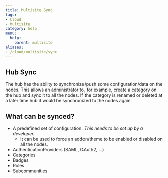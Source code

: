 ```yaml
---
title: Multisite Sync
tags:
- Cloud
- Multisite
category: help
menu:
  help:
    parent: multisite
aliases:
- /cloud/multisite/sync
---
```


## Hub Sync

The hub has the ability to synchronize/push some configuration/data on the nodes. This allows an administrator to, 
for example, create a category on the hub and sync it to all the nodes. If the category is renamed or deleted at a later
time hub it would be synchronized to the nodes again.

## What can be synced?

- A predefined set of configuration. *This needs to be set up by a developer.*
   - It can be used to force an addon/theme to be enabled or disabled on all the nodes.
- AuthenticationProviders (SAML, OAuth2, ...)
- Categories
- Badges
- Roles
- Subcommunities
